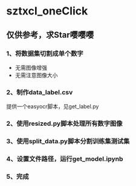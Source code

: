 # sztxcl_oneClick

## 仅供参考，求Star嘤嘤嘤

### 1、将数据集切割成单个数字

- 无需图像增强
- 无需注意图像大小

### 2、制作data_label.csv

提供一个easyocr脚本，见get_label.py

### 2、使用resized.py脚本处理所有数字图像

### 3、使用split_data.py脚本分割训练集测试集

### 4、设置文件路径，运行get_model.ipynb

### 5、完成



## 
